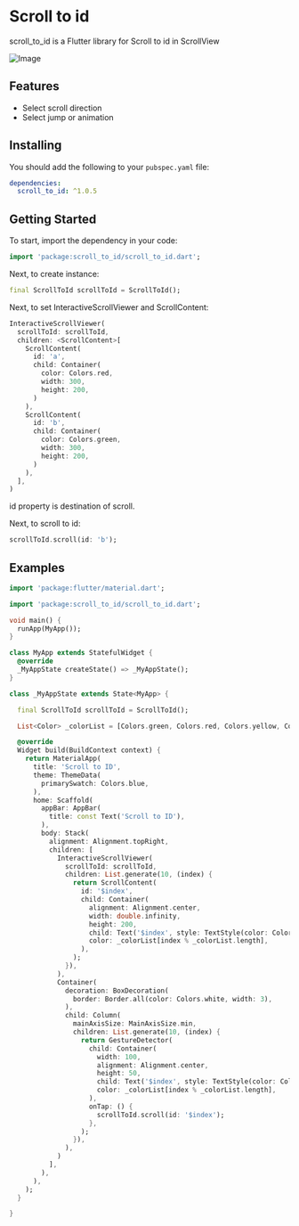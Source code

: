 # Scroll to id

scroll_to_id is a Flutter library for Scroll to id in ScrollView

![Image](https://raw.githubusercontent.com/wiki/yusukeinouehatchout/scroll_to_id/gif/scroll_to_id_test.gif)

## Features

* Select scroll direction
* Select jump or animation

## Installing

You should add the following to your `pubspec.yaml` file:

```yaml
dependencies:
  scroll_to_id: ^1.0.5
```

## Getting Started

To start, import the dependency in your code:

```dart
import 'package:scroll_to_id/scroll_to_id.dart';
```

Next, to create instance:
```dart
final ScrollToId scrollToId = ScrollToId();
```

Next, to set InteractiveScrollViewer and ScrollContent:

```dart
InteractiveScrollViewer(
  scrollToId: scrollToId,
  children: <ScrollContent>[
    ScrollContent(
      id: 'a',
      child: Container(
        color: Colors.red,
        width: 300,
        height: 200,
      )
    ),
    ScrollContent(
      id: 'b',
      child: Container(
        color: Colors.green,
        width: 300,
        height: 200,
      )
    ),
  ],
)
```

id property is destination of scroll.

Next, to scroll to id:

```dart
scrollToId.scroll(id: 'b');
```

## Examples

```dart
import 'package:flutter/material.dart';

import 'package:scroll_to_id/scroll_to_id.dart';

void main() {
  runApp(MyApp());
}

class MyApp extends StatefulWidget {
  @override
  _MyAppState createState() => _MyAppState();
}

class _MyAppState extends State<MyApp> {

  final ScrollToId scrollToId = ScrollToId();

  List<Color> _colorList = [Colors.green, Colors.red, Colors.yellow, Colors.blue];

  @override
  Widget build(BuildContext context) {
    return MaterialApp(
      title: 'Scroll to ID',
      theme: ThemeData(
        primarySwatch: Colors.blue,
      ),
      home: Scaffold(
        appBar: AppBar(
          title: const Text('Scroll to ID'),
        ),
        body: Stack(
          alignment: Alignment.topRight,
          children: [
            InteractiveScrollViewer(
              scrollToId: scrollToId,
              children: List.generate(10, (index) {
                return ScrollContent(
                  id: '$index',
                  child: Container(
                    alignment: Alignment.center,
                    width: double.infinity,
                    height: 200,
                    child: Text('$index', style: TextStyle(color: Colors.white, fontSize: 50),),
                    color: _colorList[index % _colorList.length],
                  ),
                );
              }),
            ),
            Container(
              decoration: BoxDecoration(
                border: Border.all(color: Colors.white, width: 3),
              ),
              child: Column(
                mainAxisSize: MainAxisSize.min,
                children: List.generate(10, (index) {
                  return GestureDetector(
                    child: Container(
                      width: 100,
                      alignment: Alignment.center,
                      height: 50,
                      child: Text('$index', style: TextStyle(color: Colors.white),),
                      color: _colorList[index % _colorList.length],
                    ),
                    onTap: () {
                      scrollToId.scroll(id: '$index');
                    },
                  );
                }),
              ),
            )
          ],
        ),
      ),
    );
  }

}
```






